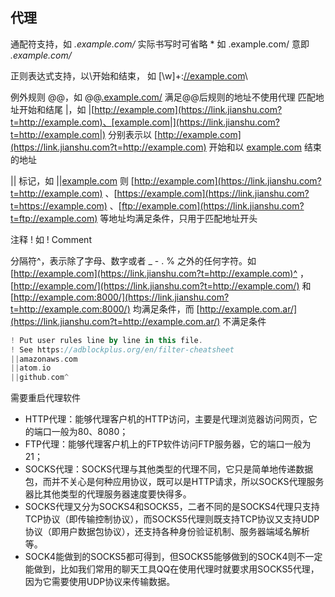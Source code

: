 ##  代理

通配符支持，如 *.example.com/* 实际书写时可省略 * 如 .example.com/ 意即 *.example.com/*

正则表达式支持，以\开始和结束， 如 [\w]+:[//example.com](https://link.jianshu.com?t=//example.com)\

例外规则 @@，如 @@[.example.com/](https://link.jianshu.com?t=http://.example.com/) 满足@@后规则的地址不使用代理
 匹配地址开始和结尾 |，如 |[http://example.com](https://link.jianshu.com?t=http://example.com)、[example.com|](https://link.jianshu.com?t=http://example.com|) 分别表示以 [http://example.com](https://link.jianshu.com?t=http://example.com) 开始和以 [example.com](https://link.jianshu.com?t=http://example.com) 结束的地址

|| 标记，如 ||[example.com](https://link.jianshu.com?t=http://example.com) 则 [http://example.com](https://link.jianshu.com?t=http://example.com) 、[https://example.com](https://link.jianshu.com?t=https://example.com) 、[ftp://example.com](https://link.jianshu.com?t=ftp://example.com) 等地址均满足条件，只用于匹配地址开头

注释 ! 如 ! Comment

分隔符^，表示除了字母、数字或者 _ - . % 之外的任何字符。如 [http://example.com](https://link.jianshu.com?t=http://example.com)^ ，[http://example.com/](https://link.jianshu.com?t=http://example.com/) 和 [http://example.com:8000/](https://link.jianshu.com?t=http://example.com:8000/) 均满足条件，而 [http://example.com.ar/](https://link.jianshu.com?t=http://example.com.ar/) 不满足条件

```kotlin
! Put user rules line by line in this file.
! See https://adblockplus.org/en/filter-cheatsheet
||amazonaws.com
||atom.io
||github.com^
```

需要重启代理软件



- HTTP代理：能够代理客户机的HTTP访问，主要是代理浏览器访问网页，它的端口一般为80、8080；
- FTP代理：能够代理客户机上的FTP软件访问FTP服务器，它的端口一般为21；
- SOCKS代理：SOCKS代理与其他类型的代理不同，它只是简单地传递数据包，而并不关心是何种应用协议，既可以是HTTP请求，所以SOCKS代理服务器比其他类型的代理服务器速度要快得多。
- SOCKS代理又分为SOCKS4和SOCKS5，二者不同的是SOCKS4代理只支持TCP协议（即传输控制协议），而SOCKS5代理则既支持TCP协议又支持UDP协议（即用户数据包协议），还支持各种身份验证机制、服务器端域名解析等。
- SOCK4能做到的SOCKS5都可得到，但SOCKS5能够做到的SOCK4则不一定能做到，比如我们常用的聊天工具QQ在使用代理时就要求用SOCKS5代理，因为它需要使用UDP协议来传输数据。